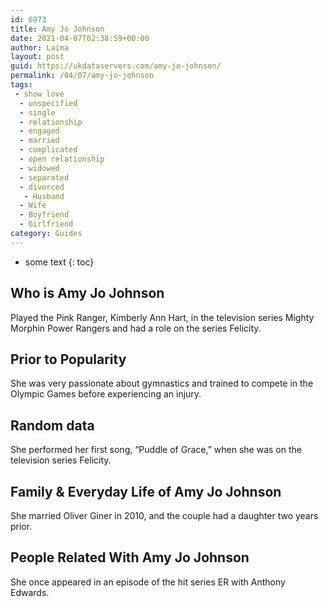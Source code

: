 ```yaml
---
id: 6973
title: Amy Jo Johnson
date: 2021-04-07T02:38:59+00:00
author: Laima
layout: post
guid: https://ukdataservers.com/amy-jo-johnson/
permalink: /04/07/amy-jo-johnson
tags:
 - show love
  - unspecified
  - single
  - relationship
  - engaged
  - married
  - complicated
  - open relationship
  - widowed
  - separated
  - divorced
   - Husband
  - Wife
  - Boyfriend
  - Girlfriend
category: Guides
---
```


* some text
{: toc}


## Who is Amy Jo Johnson
                  
                  
                  
Played the Pink Ranger, Kimberly Ann Hart, in the television series Mighty Morphin Power Rangers and had a role on the series Felicity.
                  
              
            
              
            
                
                
                
## Prior to Popularity
                  
                  
                  
She was very passionate about gymnastics and trained to compete in the Olympic Games before experiencing an injury.
                  
              
            
              
            
                
                
                
## Random data
                  
                  
                  
She performed her first song, &#8220;Puddle of Grace,&#8221; when she was on the television series Felicity.
                  
              
            
              
            
                
                
                
## Family & Everyday Life of Amy Jo Johnson
                  
                  
                  
She married Oliver Giner in 2010, and the couple had a daughter two years prior.
                  
              
            
              
            
                
                
                
## People Related With Amy Jo Johnson
                  
                  
                  
She once appeared in an episode of the hit series ER with Anthony Edwards.
                  
              
            
              
            
                
              
            
              
              
            
            
              
            
          
          
          